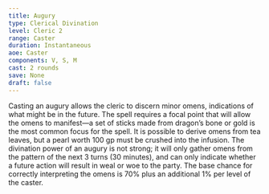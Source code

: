 ```yaml
---
title: Augury
type: Clerical Divination
level: Cleric 2
range: Caster
duration: Instantaneous
aoe: Caster
components: V, S, M
cast: 2 rounds
save: None
draft: false
---
```


Casting an augury allows the cleric to discern minor omens, indications of what might be in the future. The spell requires a focal point that will allow the omens to manifest—a set of sticks made from dragon’s bone or gold is the most common focus for the spell. It is possible to derive omens from tea leaves, but a pearl worth 100 gp must be crushed into the infusion. The divination power of an augury is not strong; it will only gather omens from the pattern of the next 3 turns (30 minutes), and can only indicate whether a future action will result in weal or woe to the party. The base chance for correctly interpreting the omens is 70% plus an additional 1% per level of the caster.
